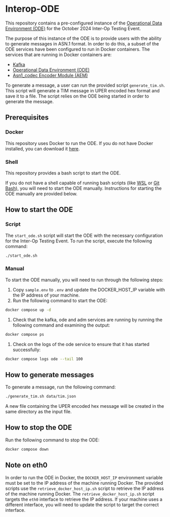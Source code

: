 # Interop-ODE
This repository contains a pre-configured instance of the [Operational Data Environment (ODE)](https://github.com/usdot-jpo-ode/jpo-ode) for the October 2024 Inter-Op Testing Event.

The purpose of this instance of the ODE is to provide users with the ability to generate messages in ASN.1 format. In order to do this, a subset of the ODE services have been configured to run in Docker containers. The services that are running in Docker containers are:
- [Kafka](https://kafka.apache.org/)
- [Operational Data Environment (ODE)](https://github.com/usdot-jpo-ode/jpo-ode)
- [Asn1_codec Encoder Module (AEM)](https://github.com/usdot-jpo-ode/asn1_codec)

To generate a message, a user can run the provided script `generate_tim.sh`. This script will generate a TIM message in UPER encoded hex format and save it to a file. The script relies on the ODE being started in order to generate the message.

## Prerequisites
### Docker
This repository uses Docker to run the ODE. If you do not have Docker installed, you can download it [here](https://www.docker.com/products/docker-desktop).

### Shell
This repository provides a bash script to start the ODE.

If you do not have a shell capable of running bash scripts (like [WSL](https://docs.docker.com/desktop/wsl/) or [Git Bash](https://gitforwindows.org/)), you will need to start the ODE manually. Instructions for starting the ODE manually are provided below.

## How to start the ODE
### Script
The `start_ode.sh` script will start the ODE with the necessary configuration for the Inter-Op Testing Event. To run the script, execute the following command:
```bash
./start_ode.sh
```

### Manual
To start the ODE manually, you will need to run through the following steps:
1. Copy `sample.env` to `.env` and update the DOCKER_HOST_IP variable with the IP address of your machine.
1. Run the following command to start the ODE:
```bash
docker compose up -d
```
1. Check that the kafka, ode and adm services are running by running the following command and examining the output:
```bash
docker compose ps
```
1. Check on the logs of the ode service to ensure that it has started successfully:
```bash
docker compose logs ode --tail 100
```

## How to generate messages
To generate a message, run the following command:
```bash
./generate_tim.sh data/tim.json
```

A new file containing the UPER encoded hex message will be created in the same directory as the input file.

## How to stop the ODE
Run the following command to stop the ODE:
```bash
docker compose down
```

## Note on eth0
In order to run the ODE in Docker, the `DOCKER_HOST_IP` environment variable must be set to the IP address of the machine running Docker. The provided scripts use the `retrieve_docker_host_ip.sh` script to retrieve the IP address of the machine running Docker. The `retrieve_docker_host_ip.sh` script targets the `eth0` interface to retrieve the IP address. If your machine uses a different interface, you will need to update the script to target the correct interface.
